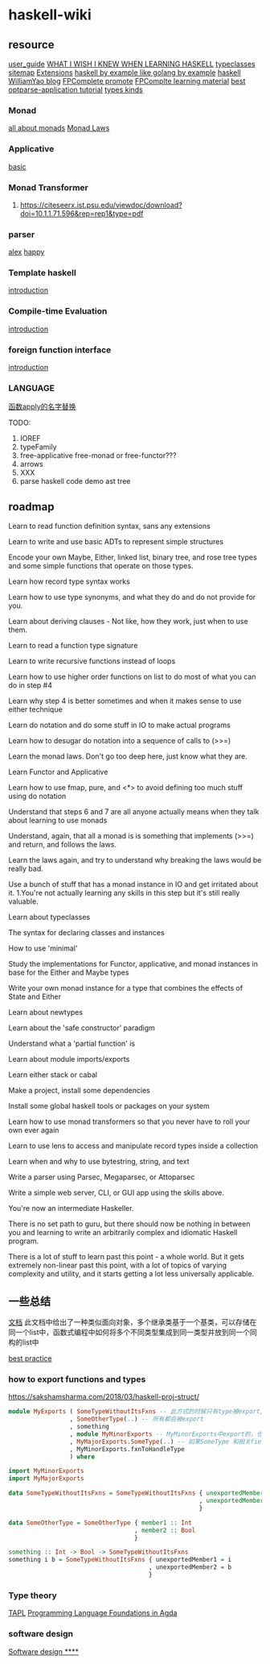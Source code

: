 # haskell-wiki

## resource

[user_guide](https://ghc.gitlab.haskell.org/ghc/doc/users_guide/index.html)
[WHAT I WISH I KNEW WHEN LEARNING HASKELL](https://smunix.github.io/dev.stephendiehl.com/hask/index.html)
[typeclasses sitemap](https://typeclasses.com/sitemap)
[Extensions](https://typeclasses.com/ghc/extensions)
[haskell by example like golang by example](https://lotz84.github.io/haskellbyexample/)
[haskell](https://lotz84.github.io/haskell/)
[WilliamYao blog](https://williamyaoh.com/)
[FPComplete promote](https://www.fpcomplete.com/haskell/promote/)
[FPComplte learning material](https://www.fpcomplete.com/haskell/learn/)
[best optparse-application tutorial](https://tech.fpcomplete.com/haskell/library/optparse-applicative/)
[types kinds](https://diogocastro.com/blog/2018/10/17/haskells-kind-system-a-primer/)

### Monad

[all about monads](https://wiki.haskell.org/All_About_Monads)
[Monad Laws](http://wiki.haskell.org/Monad_laws)

### Applicative

[basic](https://www.fpcomplete.com/haskell/tutorial/applicative-syntax/)

### Monad Transformer

1. https://citeseerx.ist.psu.edu/viewdoc/download?doi=10.1.1.71.596&rep=rep1&type=pdf

### parser

[alex](https://github.com/serokell/blog-posts/blob/master/Alex%20and%20Happy%20Part%201/article.md)
[happy](https://github.com/serokell/blog-posts/blob/master/Alex%20and%20Happy%20Part%202/article.md)

### Template haskell

[introduction](https://dev.to/serokell/a-brief-introduction-to-template-haskell-698)

### Compile-time Evaluation

[introduction](https://dev.to/serokell/compile-time-evaluation-in-haskell-58j4)

### foreign function interface

[introduction](https://wiki.haskell.org/Foreign_Function_Interface)

### LANGUAGE

[函数apply的名字替换](https://www.schoolofhaskell.com/user/edwardk/bound)

TODO:

1. IOREF
2. typeFamily
3. free-applicative free-monad or free-functor???
4. arrows
5. XXX
6. parse haskell code demo ast tree

## roadmap

Learn to read function definition syntax, sans any extensions

Learn to write and use basic ADTs to represent simple structures

Encode your own Maybe, Either, linked list, binary tree, and rose tree types and some simple functions that operate on those types.

Learn how record type syntax works

Learn how to use type synonyms, and what they do and do not provide for you.

Learn about deriving clauses - Not like, how they work, just when to use them.

Learn to read a function type signature

Learn to write recursive functions instead of loops

Learn how to use higher order functions on list to do most of what you can do in step #4

Learn why step 4 is better sometimes and when it makes sense to use either technique

Learn do notation and do some stuff in IO to make actual programs

Learn how to desugar do notation into a sequence of calls to (>>=)

Learn the monad laws. Don't go too deep here, just know what they are.

Learn Functor and Applicative

Learn how to use fmap, pure, and <*> to avoid defining too much stuff using do notation

Understand that steps 6 and 7 are all anyone actually means when they talk about learning to use monads

Understand, again, that all a monad is is something that implements (>>=) and return, and follows the laws.

Learn the laws again, and try to understand why breaking the laws would be really bad.

Use a bunch of stuff that has a monad instance in IO and get irritated about it. 1.You're not actually learning any skills in this step but it's still really valuable.

Learn about typeclasses

The syntax for declaring classes and instances

How to use 'minimal'

Study the implementations for Functor, applicative, and monad instances in base for the Either and Maybe types

Write your own monad instance for a type that combines the effects of State and Either

Learn about newtypes

Learn about the 'safe constructor' paradigm

Understand what a 'partial function' is

Learn about module imports/exports

Learn either stack or cabal

Make a project, install some dependencies

Install some global haskell tools or packages on your system

Learn how to use monad transformers so that you never have to roll your own ever again

Learn to use lens to access and manipulate record types inside a collection

Learn when and why to use bytestring, string, and text

Write a parser using Parsec, Megaparsec, or Attoparsec

Write a simple web server, CLI, or GUI app using the skills above.

You're now an intermediate Haskeller.

There is no set path to guru, but there should now be nothing in between you and learning to write an arbitrarily complex and idiomatic Haskell program.

There is a lot of stuff to learn past this point - a whole world. But it gets extremely non-linear past this point, with a lot of topics of varying complexity and utility, and it starts getting a lot less universally applicable.

## 一些总结

[文档](https://github.com/Dobiasd/articles/blob/master/from_oop_to_fp_-_inheritance_and_the_expression_problem.md) 
此文档中给出了一种类似面向对象，多个继承类基于一个基类，可以存储在同一个list中，函数式编程中如何将多个不同类型集成到同一类型并放到同一个同构的list中

[best practice](https://github.com/freckle/guides/blob/main/haskell-best-practices.md)

### how to export functions and types

https://sakshamsharma.com/2018/03/haskell-proj-struct/

``` haskell
module MyExports ( SomeTypeWithoutItsFxns -- 此方式的时候只有type被export, data constructor不会被export
                 , SomeOtherType(..) -- 所有都会被export
                 , something
                 , module MyMinorExports -- MyMinorExports中export的，也会在这里被export
                 , MyMajorExports.SomeType(..) -- 如果SomeType 和相关field function被export，这里也会export
                 , MyMinorExports.fxnToHandleType
                 ) where

import MyMinorExports
import MyMajorExports

data SomeTypeWithoutItsFxns = SomeTypeWithoutItsFxns { unexportedMember1 :: Int
                                                     , unexportedMember2 :: Bool
                                                     }

data SomeOtherType = SomeOtherType { member1 :: Int
                                   , member2 :: Bool
                                   }

something :: Int -> Bool -> SomeTypeWithoutItsFxns
something i b = SomeTypeWithoutItsFxns { unexportedMember1 = i
                                       , unexportedMember2 = b
                                       }
```

### Type theory

[TAPL](https://plfa.github.io/)
[Programming Language Foundations in Agda](https://plfa.github.io/)

### software design

[Software design ****](https://github.com/graninas/software-design-in-haskell)
